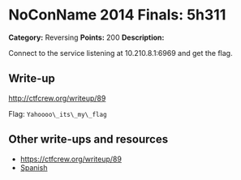 # NoConName 2014 Finals: 5h311

**Category:** Reversing
**Points:** 200
**Description:**

Connect to the service listening at 10.210.8.1:6969 and get the flag.

## Write-up

<http://ctfcrew.org/writeup/89>

Flag: `Yahoooo\_its\_my\_flag`

## Other write-ups and resources

* <https://ctfcrew.org/writeup/89>
* [Spanish](http://testpurposes.net/2014/11/01/write-up-5h311-final-ctf-ncn-2014/)
